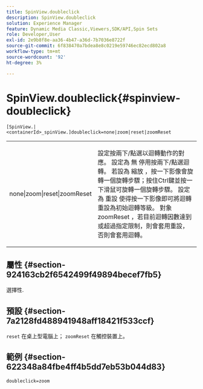 ```yaml
---
title: SpinView.doubleclick
description: SpinView.doubleclick
solution: Experience Manager
feature: Dynamic Media Classic,Viewers,SDK/API,Spin Sets
role: Developer,User
exl-id: 2e9b8f8e-aa36-4b47-a36d-7b7036e8722f
source-git-commit: 6f838470a7bdea8e8c0219e59746ec82ecd802a8
workflow-type: tm+mt
source-wordcount: '92'
ht-degree: 3%

---
```


# SpinView.doubleclick{#spinview-doubleclick}

`[SpinView.|<containerId>_spinView.]doubleclick=none|zoom|reset|zoomReset`

<table id="table_E314540D347D47699C04EB80D20C0721"> 
 <tbody> 
  <tr> 
   <td colname="col1"> <p> <span class="codeph"> none|zoom|reset|zoomReset </span> </p> </td> 
   <td colname="col2"> <p> 設定按兩下/點選以迴轉動作的對應。 設定為 <span class="codeph"> 無 </span> 停用按兩下/點選迴轉。 若設為 <span class="codeph"> 縮放 </span>，按一下影像會旋轉一個旋轉步驟；按住Ctrl鍵並按一下滑鼠可旋轉一個旋轉步驟。 設定為 <span class="codeph"> 重設 </span> 使得按一下影像即可將迴轉重設為初始迴轉等級。 對象 <span class="codeph"> zoomReset </span>，若目前迴轉因數達到或超過指定限制，則會套用重設，否則會套用迴轉。 </p> </td> 
  </tr> 
 </tbody> 
</table>

## 屬性 {#section-924163cb2f6542499f49894becef7fb5}

選擇性.

## 預設 {#section-7a2128fd488941948aff18421f533ccf}

`reset` 在桌上型電腦上； `zoomReset` 在觸控裝置上。

## 範例 {#section-622348a84fbe4ff4b5dd7eb53b044d83}

`doubleclick=zoom`
